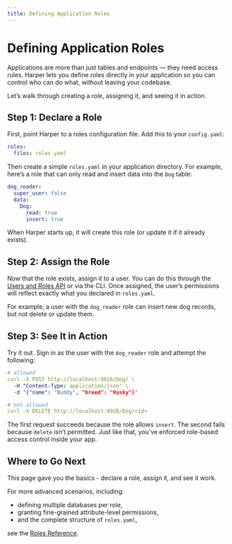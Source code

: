 ```yaml
---
title: Defining Application Roles
---
```


# Defining Application Roles

Applications are more than just tables and endpoints — they need access rules. Harper lets you define roles directly in your application so you can control who can do what, without leaving your codebase.

Let’s walk through creating a role, assigning it, and seeing it in action.

## Step 1: Declare a Role

First, point Harper to a roles configuration file. Add this to your `config.yaml`:

```yaml
roles:
  files: roles.yaml
```

Then create a simple `roles.yaml` in your application directory. For example, here’s a role that can only read and insert data into the `Dog` table:

```yaml
dog_reader:
  super_user: false
  data:
    Dog:
      read: true
      insert: true
```

When Harper starts up, it will create this role (or update it if it already exists).

## Step 2: Assign the Role

Now that the role exists, assign it to a user. You can do this through the [Users and Roles API](../security/users-and-roles) or via the CLI. Once assigned, the user’s permissions will reflect exactly what you declared in `roles.yaml`.

For example, a user with the `dog_reader` role can insert new dog records, but not delete or update them.

## Step 3: See It in Action

Try it out. Sign in as the user with the `dog_reader` role and attempt the following:

```yaml
# allowed
curl -X POST http://localhost:9926/Dog/ \
  -H "Content-Type: application/json" \
  -d '{"name": "Buddy", "breed": "Husky"}'

# not allowed
curl -X DELETE http://localhost:9926/Dog/<id>
```

The first request succeeds because the role allows `insert`. The second fails because `delete` isn’t permitted. Just like that, you’ve enforced role-based access control inside your app.

## Where to Go Next

This page gave you the basics - declare a role, assign it, and see it work.

For more advanced scenarios, including:

- defining multiple databases per role,
- granting fine-grained attribute-level permissions,
- and the complete structure of `roles.yaml`,

see the [Roles Reference](../../reference/Applications/defining-roles).
